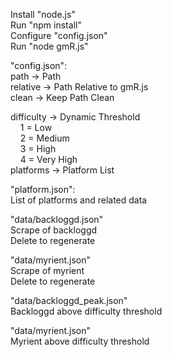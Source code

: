 Install "node.js"  
Run "npm install"  
Configure "config.json"  
Run "node gmR.js"  
  
"config.json":  
path -> Path  
relative -> Path Relative to gmR.js  
clean -> Keep Path Clean  
  
difficulty -> Dynamic Threshold  
&nbsp;&nbsp;&nbsp;&nbsp;1 = Low  
&nbsp;&nbsp;&nbsp;&nbsp;2 = Medium  
&nbsp;&nbsp;&nbsp;&nbsp;3 = High  
&nbsp;&nbsp;&nbsp;&nbsp;4 = Very High  
platforms -> Platform List  

"platform.json":  
List of platforms and related data  
  
"data/backloggd.json"  
Scrape of backloggd  
Delete to regenerate  
  
"data/myrient.json"  
Scrape of myrient  
Delete to regenerate  
  
"data/backloggd_peak.json"  
Backloggd above difficulty threshold  
  
"data/myrient.json"  
Myrient above difficulty threshold